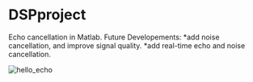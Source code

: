 # DSPproject
Echo cancellation in Matlab. 
Future Developements:
*add noise cancellation, and improve signal quality.
*add real-time echo and noise cancellation.


![hello_echo](https://user-images.githubusercontent.com/25523755/27505972-c46eed22-5862-11e7-8412-9808c4967628.png)

